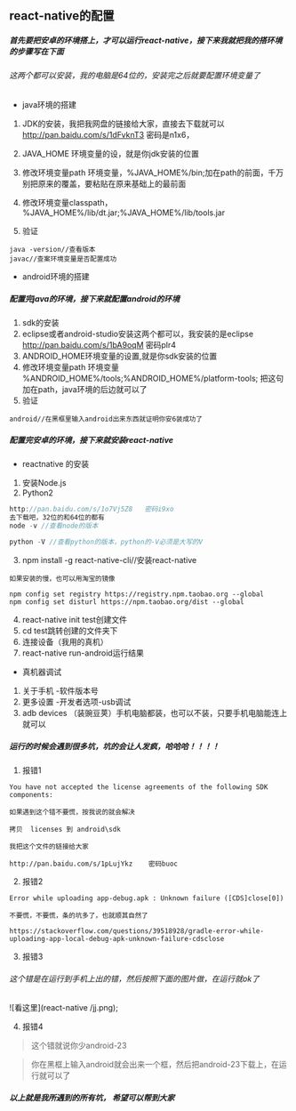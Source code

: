 ## react-native的配置
##### 首先要把安卓的环境搭上，才可以运行react-native，接下来我就把我的搭环境的步骤写在下面
###### 这两个都可以安装，我的电脑是64位的，安装完之后就要配置环境变量了
- java环境的搭建
1. JDK的安装，我把我网盘的链接给大家，直接去下载就可以
http://pan.baidu.com/s/1dFvknT3   密码是n1x6，

2.  JAVA_HOME   环境变量的设，就是你jdk安装的位置
3.  修改环境变量path  环境变量，%JAVA_HOME%/bin;加在path的前面，千万别把原来的覆盖，要粘贴在原来基础上的最前面
4.  修改环境变量classpath，%JAVA_HOME%/lib/dt.jar;%JAVA_HOME%/lib/tools.jar
5. 验证

```
java -version//查看版本
javac//查案环境变量是否配置成功
```
- android环境的搭建
##### 配置完java的环境，接下来就配置android的环境
1. sdk的安装
2. eclipse或者android-studio安装这两个都可以，我安装的是eclipse
http://pan.baidu.com/s/1bA9oqM   密码plr4
3. ANDROID_HOME环境变量的设置,就是你sdk安装的位置
4. 修改环境变量path  环境变量
%ANDROID_HOME%/tools;%ANDROID_HOME%/platform-tools;
把这句加在path，java环境的后边就可以了
5. 验证

```
android//在黑框里输入android出来东西就证明你安6装成功了
```
##### 配置完安卓的环境，接下来就安装react-native
- reactnative 的安装
1. 安装Node.js
2. Python2

```javascript
http://pan.baidu.com/s/1o7Vj5Z8   密码i9xo
去下载吧，32位的和64位的都有
node -v //查看node的版本
	
python -V //查看python的版本，python的-V必须是大写的V
```
3. npm install -g react-native-cli//安装react-native

```
如果安装的慢，也可以用淘宝的镜像

npm config set registry https://registry.npm.taobao.org --global
npm config set disturl https://npm.taobao.org/dist --global
```
4. react-native init test创建文件
5. cd test跳转创建的文件夹下
6. 连接设备（我用的真机）
7. react-native run-android运行结果
- 真机器调试
1. 关于手机 -软件版本号
2. 更多设置 -开发者选项-usb调试
3. adb devices （装豌豆荚）手机电脑都装，也可以不装，只要手机电脑能连上就可以

##### 运行的时候会遇到很多坑，坑的会让人发疯，哈哈哈！！！！
1. 报错1

```
You have not accepted the license agreements of the following SDK components:

如果遇到这个错不要慌，按我说的就会解决

拷贝  licenses 到 android\sdk

我把这个文件的链接给大家

http://pan.baidu.com/s/1pLujYkz    密码buoc
```
2. 报错2

```
Error while uploading app-debug.apk : Unknown failure ([CDS]close[0])

不要慌，不要慌，条的坑多了，也就顺其自然了

https://stackoverflow.com/questions/39518928/gradle-error-while-uploading-app-local-debug-apk-unknown-failure-cdsclose
```
3. 报错3

###### 这个错是在运行到手机上出的错，然后按照下面的图片做，在运行就ok了
![看这里](react-native /jj.png);

4. 报错4

> 这个错就说你少android-23

> 你在黑框上输入android就会出来一个框，然后把android-23下载上，在运行就可以了



##### 以上就是我所遇到的所有坑， 希望可以帮到大家










